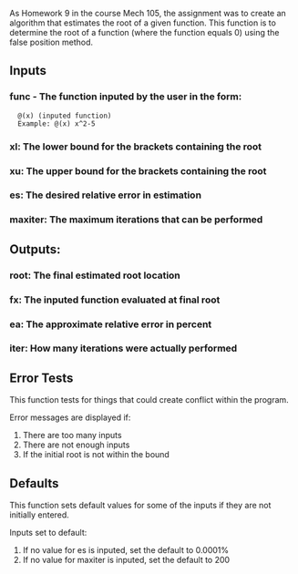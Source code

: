 As Homework 9 in the course Mech 105, the assignment was to create an algorithm that estimates the root of a given function. This function is to determine the root of a function (where the function equals 0) using the false position method. 

## Inputs

### func - The function inputed by the user in the form:
      @(x) (inputed function)
      Example: @(x) x^2-5
### xl: The lower bound for the brackets containing the root
### xu: The upper bound for the brackets containing the root
### es: The desired relative error in estimation
### maxiter: The maximum iterations that can be performed

## Outputs:

### root: The final estimated root location
### fx: The inputed function evaluated at final root
### ea: The approximate relative error in percent
### iter: How many iterations were actually performed

## Error Tests

This function tests for things that could create conflict within the program. 

Error messages are displayed if:
1. There are too many inputs
2. There are not enough inputs
3. If the initial root is not within the bound

## Defaults

This function sets default values for some of the inputs if they are not initially entered. 

Inputs set to default:
1. If no value for es is inputed, set the default to 0.0001%
2. If no value for maxiter is inputed, set the default to 200


